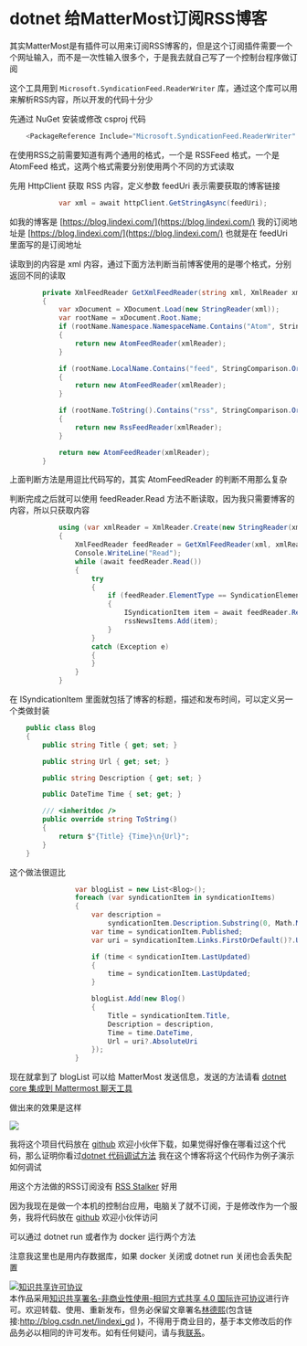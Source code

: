 
# dotnet 给MatterMost订阅RSS博客

其实MatterMost是有插件可以用来订阅RSS博客的，但是这个订阅插件需要一个个网址输入，而不是一次性输入很多个，于是我去就自己写了一个控制台程序做订阅

<!--more-->


<!-- CreateTime:2020/2/1 9:20:01 -->


这个工具用到 `Microsoft.SyndicationFeed.ReaderWriter` 库，通过这个库可以用来解析RSS内容，所以开发的代码十分少

先通过 NuGet 安装或修改 csproj 代码

```csharp
    <PackageReference Include="Microsoft.SyndicationFeed.ReaderWriter" Version="1.0.2" />
```

在使用RSS之前需要知道有两个通用的格式，一个是 RSSFeed 格式，一个是 AtomFeed 格式，这两个格式需要分别使用两个不同的方式读取

先用 HttpClient 获取 RSS 内容，定义参数 feedUri 表示需要获取的博客链接

```csharp
            var xml = await httpClient.GetStringAsync(feedUri);
```

如我的博客是 [https://blog.lindexi.com/](https://blog.lindexi.com/) 我的订阅地址是 [https://blog.lindexi.com/](https://blog.lindexi.com/) 也就是在 feedUri 里面写的是订阅地址

读取到的内容是 xml 内容，通过下面方法判断当前博客使用的是哪个格式，分别返回不同的读取

```csharp
        private XmlFeedReader GetXmlFeedReader(string xml, XmlReader xmlReader)
        {
            var xDocument = XDocument.Load(new StringReader(xml));
            var rootName = xDocument.Root.Name;
            if (rootName.Namespace.NamespaceName.Contains("Atom", StringComparison.OrdinalIgnoreCase))
            {
                return new AtomFeedReader(xmlReader);
            }

            if (rootName.LocalName.Contains("feed", StringComparison.OrdinalIgnoreCase))
            {
                return new AtomFeedReader(xmlReader);
            }

            if (rootName.ToString().Contains("rss", StringComparison.OrdinalIgnoreCase))
            {
                return new RssFeedReader(xmlReader);
            }

            return new AtomFeedReader(xmlReader);
        }
``` 

上面判断方法是用逗比代码写的，其实 AtomFeedReader 的判断不用那么复杂

判断完成之后就可以使用 feedReader.Read 方法不断读取，因为我只需要博客的内容，所以只获取内容

```csharp
            using (var xmlReader = XmlReader.Create(new StringReader(xml)))
            {
                XmlFeedReader feedReader = GetXmlFeedReader(xml, xmlReader);
                Console.WriteLine("Read");
                while (await feedReader.Read())
                {
                    try
                    {
                        if (feedReader.ElementType == SyndicationElementType.Item)
                        {
                            ISyndicationItem item = await feedReader.ReadItem();
                            rssNewsItems.Add(item);
                        }
                    }
                    catch (Exception e)
                    {
                    }
                }
            }
```

在 ISyndicationItem 里面就包括了博客的标题，描述和发布时间，可以定义另一个类做封装

```csharp
    public class Blog
    {
        public string Title { get; set; }

        public string Url { get; set; }

        public string Description { get; set; }

        public DateTime Time { set; get; }

        /// <inheritdoc />
        public override string ToString()
        {
            return $"{Title} {Time}\n{Url}";
        }
    }
```

这个做法很逗比

```csharp
                var blogList = new List<Blog>();
                foreach (var syndicationItem in syndicationItems)
                {
                    var description =
                        syndicationItem.Description.Substring(0, Math.Min(200, syndicationItem.Description.Length));
                    var time = syndicationItem.Published;
                    var uri = syndicationItem.Links.FirstOrDefault()?.Uri;

                    if (time < syndicationItem.LastUpdated)
                    {
                        time = syndicationItem.LastUpdated;
                    }

                    blogList.Add(new Blog()
                    {
                        Title = syndicationItem.Title,
                        Description = description,
                        Time = time.DateTime,
                        Url = uri?.AbsoluteUri
                    });
                }
```

现在就拿到了 blogList 可以给 MatterMost 发送信息，发送的方法请看 [dotnet core 集成到 Mattermost 聊天工具](https://blog.lindexi.com/post/dotnet-core-%E9%9B%86%E6%88%90%E5%88%B0-Mattermost-%E8%81%8A%E5%A4%A9%E5%B7%A5%E5%85%B7.html )

做出来的效果是这样

<!-- ![](image/dotnet 给MatterMost订阅RSS博客/dotnet 给MatterMost订阅RSS博客0.png) -->

![](http://cdn.lindexi.site/lindexi%2F2019101814462471)

我将这个项目代码放在 [github](https://github.com/lindexi/lindexi_gd/tree/32e2de954d92cc9fa359ae6eacd327405e156fe4/NokekebelaidairJelnechallearrur) 欢迎小伙伴下载，如果觉得好像在哪看过这个代码，那么证明你看过[dotnet 代码调试方法](https://blog.lindexi.com/post/dotnet-%E4%BB%A3%E7%A0%81%E8%B0%83%E8%AF%95%E6%96%B9%E6%B3%95.html) 我在这个博客将这个代码作为例子演示如何调试

用这个方法做的RSS订阅没有 [RSS Stalker](https://www.microsoft.com/store/productId/9N85PV1RJD6VR) 好用

因为我现在是做一个本机的控制台应用，电脑关了就不订阅，于是修改作为一个服务，我将代码放在 [github](https://github.com/lindexi/UWP/tree/53bda931c118033b75fce97427d901a985984ee0/src/%E5%8D%9A%E5%AE%A2%E8%AE%A2%E9%98%85 ) 欢迎小伙伴访问

可以通过 dotnet run 或者作为 docker 运行两个方法

注意我这里也是用内存数据库，如果 docker 关闭或 dotnet run 关闭也会丢失配置





<a rel="license" href="http://creativecommons.org/licenses/by-nc-sa/4.0/"><img alt="知识共享许可协议" style="border-width:0" src="https://licensebuttons.net/l/by-nc-sa/4.0/88x31.png" /></a><br />本作品采用<a rel="license" href="http://creativecommons.org/licenses/by-nc-sa/4.0/">知识共享署名-非商业性使用-相同方式共享 4.0 国际许可协议</a>进行许可。欢迎转载、使用、重新发布，但务必保留文章署名[林德熙](http://blog.csdn.net/lindexi_gd)(包含链接:http://blog.csdn.net/lindexi_gd )，不得用于商业目的，基于本文修改后的作品务必以相同的许可发布。如有任何疑问，请与我[联系](mailto:lindexi_gd@163.com)。